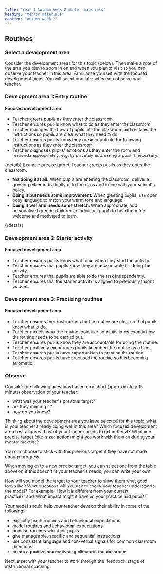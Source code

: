 ```yaml
---
title: "Year 1 Autumn week 2 mentor materials"
heading: "Mentor materials"
caption: "Autumn week 2"
---
```


## Routines

### Select a development area

Consider the development areas for this topic (below). Then make a note of the area you plan to zoom in on and when you plan to visit so you can observe your teacher in this area. Familiarise yourself with the focused development areas. You will select one later when you observe your teacher.

### Development area 1: Entry routine

#### Focused development area

- Teacher greets pupils as they enter the classroom.
- Teacher ensures pupils know what to do as they enter the classroom.
- Teacher manages the flow of pupils into the classroom and restates the instructions so pupils are clear what they need to do.
- Teacher ensures pupils know they are accountable for following instructions as they enter the classroom.
- Teacher diagnoses pupils' emotions as they enter the room and responds appropriately, e.g. by privately addressing a pupil if necessary.

{details}
Example precise target: Teacher greets pupils as they enter the classroom.

- **Not doing it at all:** When pupils are entering the classroom, deliver a greeting either individually or to the class and in line with your school's policy.
- **Doing it but needs some improvement:** When greeting pupils, use open body language to match your warm tone and language.
- **Doing it well and needs some stretch:** When appropriate, add personalised greeting tailored to individual pupils to help them feel welcome and motivated to learn.

{/details}

### Development area 2: Starter activity

#### Focused development area

- Teacher ensures pupils know what to do when they start the activity.<br/>
- Teacher ensures that pupils know they are accountable for doing the activity.<br/>
- Teacher ensures that pupils are able to do the task independently.<br/>
- Teacher ensures that the starter activity is aligned to previously taught content.<br/>

### Development area 3: Practising routines

#### Focused development area

- Teacher ensures their instructions for the routine are clear so that pupils know what to do.
- Teacher models what the routine looks like so pupils know exactly how the routine needs to be carried out.
- Teacher ensures pupils know they are accountable for doing the routine.
- Teacher positively encourages pupils to embed the routine as a habit.
- Teacher ensures pupils have opportunities to practise the routine.
- Teacher ensures pupils have practised the routine so it is becoming automatic.

### Observe

Consider the following questions based on a short (approximately 15 minute) observation of your teacher:

- what was your teacher's previous target?
- are they meeting it?
- how do you know?

Thinking about the development area you have selected for this topic, what is your teacher already doing well in this area? Which focused development area best aligns with what your teacher needs to get better at? What one precise target (bite-sized action) might you work with them on during your mentor meeting?

You can choose to stick with this previous target if they have not made enough progress.

When moving on to a new precise target, you can select one from the table above or, if this doesn't fit your teacher's needs, you can write your own.

How will you model the target to your teacher to show them what good looks like? What questions will you ask to check your teacher understands the model? For example, 'How it is different from your current practice?' and 'What impact might it have on your practice and pupils?'

Your model should help your teacher develop their ability in some of the following:

- explicitly teach routines and behavioural expectations
- model routines and behavioural expectations
- practise routines with their pupils
- give manageable, specific and sequential instructions
- use consistent language and non-verbal signals for common classroom directions
- create a positive and motivating climate in the classroom

Next, meet with your teacher to work through the 'feedback' stage of instructional coaching.
